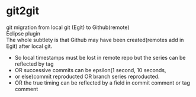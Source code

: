 # git2git
git migration from local git (Egit) to Github(remote)<BR>
Eclipse plugin<BR>
The whole subtlety is that Github may have been created(remotes add in Egit) after local git.<BR>
<ul>
<li>So local timestamps must be lost in remote repo but the series can be reflected by tag </li>
<li>OR successive commits can be epsilon(1 second, 10 seconds, </li>
<li>or else)commit reproducted OR branch series reproducted. </li>
<li>OR the true timing can be reflected by a field in commit comment or tag comment<BR></li>
</ul>
